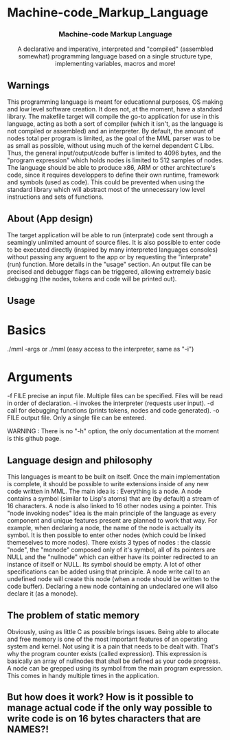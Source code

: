 # Machine-code_Markup_Language


  <h3 align="center">Machine-code Markup Language</h3>

  <p align="center">
    A declarative and imperative, interpreted and "compiled" (assembled somewhat) programming language based on a single structure type, implementing variables, macros and more!
  </p>
  

## Warnings

This programming language is meant for educationnal purposes, OS making and low level software creation. It does not, at the moment, have a standard library. The makefile target will compile the go-to application for use in this language, acting as both a sort of compiler (which it isn't, as the language is not compiled or assembled) and an interpreter. By default, the amount of nodes total per program is limited, as the goal of the MML parser was to be as small as possible, without using much of the kernel dependent C Libs. Thus, the general input/output/code buffer is limited to 4096 bytes, and the "program expression" which holds nodes is limited to 512 samples of nodes. The language should be able to produce x86, ARM or other architecture's code, since it requires developpers to define their own runtime, framework and symbols (used as code). This could be prevented when using the standard library which will abstract most of the unnecessary low level instructions and sets of functions.


## About (App design)

The target application will be able to run (interprate) code sent through a seamingly unlimited amount of source files. It is also possible to enter code to be executed directly (inspired by many interpreted languages consoles) without passing any arguent to the app or by requesting the "interprate" (run) function. More details in the "usage" section. An output file can be precised and debugger flags can be triggered, allowing extremely basic debugging (the nodes, tokens and code will be printed out).


## Usage

# Basics
./mml -args
or 
./mml (easy access to the interpreter, same as "-i")

# Arguments
-f FILE   precise an input file. Multiple files can be specified. Files will be read in order of declaration.
-i        invokes the interpreter (requests user input).
-d        call for debugging functions (prints tokens, nodes and code generated).
-o FILE   output file. Only a single file can be entered.

WARNING : There is no "-h" option, the only documentation at the moment is this github page.


## Language design and philosophy

This languages is meant to be built on itself. Once the main implementation is complete, it should be possible to write extensions inside of any new code written in MML. The main idea is : Everything is a node. A node contains a symbol (similar to Lisp's atoms) that are (by default) a stream of 16 characters.
A node is also linked to 16 other nodes using a pointer. This "node invoking nodes" idea is the main principle of the language as every component and unique features present are planned to work that way. For example, when declaring a node, the name of the node is actually its symbol. It is then possible to enter other nodes (which could be linked themeselves to more nodes). There exists 3 types of nodes : the classic "node", the "monode" composed only of it's symbol, all of its pointers are NULL and the "nullnode" which can either have its pointer redirected to an instance of itself or NULL. Its symbol should be empty. A lot of other specifications can be added using that principle. A node write call to an undefined node will create this node (when a node should be written to the code buffer). Declaring a new node containing an undeclared one will also declare it (as a monode).


## The problem of static memory

Obviously, using as little C as possible brings issues. Being able to allocate and free memory is one of the most important features of an operating system and kernel. Not using it is a pain that needs to be dealt with. That's why the program counter exists (called expression). This expression is basically an array of nullnodes that shall be defined as your code progress. A node can be grepped using its symbol from the main program expression. This comes in handy multiple times in the application.

## But how does it work? How is it possible to manage actual code if the only way possible to write code is on 16 bytes characters that are NAMES?!

